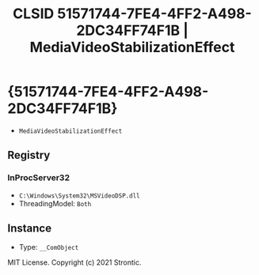 ﻿---
title: "CLSID 51571744-7FE4-4FF2-A498-2DC34FF74F1B | MediaVideoStabilizationEffect"
excerpt: What is COM-Object CLSID 51571744-7FE4-4FF2-A498-2DC34FF74F1B?
---

# {51571744-7FE4-4FF2-A498-2DC34FF74F1B}

* `MediaVideoStabilizationEffect`

## Registry


### InProcServer32

* `C:\Windows\System32\MSVideoDSP.dll`
* ThreadingModel: `Both`

## Instance

* Type: `__ComObject`

MIT License. Copyright (c) 2021 Strontic.


